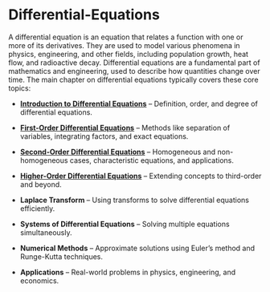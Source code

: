 # Differential-Equations
A differential equation is an equation that relates a function with one or more of its derivatives. They are used to model various phenomena in physics, engineering, and other fields, including population growth, heat flow, and radioactive decay. Differential equations are a fundamental part of mathematics and engineering, used to describe how quantities change over time. The main chapter on differential equations typically covers these core topics:

* **[Introduction to Differential Equations](./Introduction_to_Differential_Equations.ipynb)** – Definition, order, and degree of differential equations.

* **[First-Order Differential Equations](./First-Order_Differential_Equations.ipynb)** – Methods like separation of variables, integrating factors, and exact equations.

* **[Second-Order Differential Equations](./Second-Order_Differential_Equations.ipynb)** – Homogeneous and non-homogeneous cases, characteristic equations, and applications.

* **[Higher-Order Differential Equations](./Higher-Order_Differential_Equations.ipynb)** – Extending concepts to third-order and beyond.

* **Laplace Transform** – Using transforms to solve differential equations efficiently.

* **Systems of Differential Equations** – Solving multiple equations simultaneously.

* **Numerical Methods** – Approximate solutions using Euler’s method and Runge-Kutta techniques.

* **Applications** – Real-world problems in physics, engineering, and economics.

